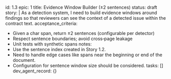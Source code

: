 id: 1.3
epic: 1
title: Evidence Window Builder (±2 sentences)
status: draft
story: |
  As a detection system, I need to build evidence windows around findings so that reviewers can see the context of a detected issue within the contract text.
acceptance_criteria:
  - Given a char span, return ±2 sentences (configurable per detector)
  - Respect sentence boundaries; avoid cross‑page leakage
  - Unit tests with synthetic spans
notes:
  - Use the sentence index created in Story 1.2.
  - Need to handle edge cases like spans near the beginning or end of the document.
  - Configuration for sentence window size should be considered.
tasks: []
dev_agent_record: {}